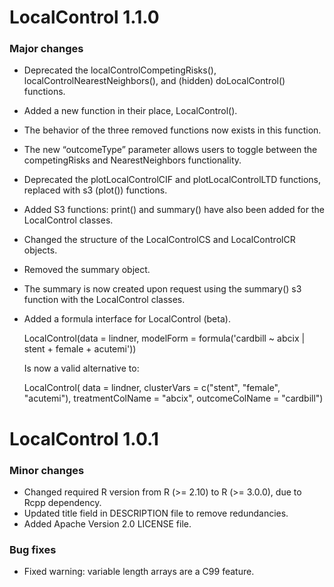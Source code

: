 LocalControl 1.1.0
================

### Major changes
* Deprecated the localControlCompetingRisks(), localControlNearestNeighbors(), and (hidden) doLocalControl() functions.
* Added a new function in their place, LocalControl().
*   The behavior of the three removed functions now exists in this function. 
*   The new “outcomeType” parameter allows users to toggle between the competingRisks and NearestNeighbors functionality.
* Deprecated the plotLocalControlCIF and plotLocalControlLTD functions, replaced with s3 (plot()) functions. 
* Added S3 functions: print() and summary() have also been added for the LocalControl classes.
* Changed the structure of the LocalControlCS and LocalControlCR objects.
* Removed the summary object. 
*   The summary is now created upon request using the summary() s3 function with the LocalControl classes. 
* Added a formula interface for LocalControl (beta).

     LocalControl(data = lindner, 
                  modelForm = formula('cardbill ~ abcix | stent + female + acutemi'))
     
     Is now a valid alternative to:
	
     LocalControl( data = lindner,
                   clusterVars = c("stent",  "female", "acutemi"),
                   treatmentColName = "abcix",
                   outcomeColName = "cardbill")




LocalControl 1.0.1
================

### Minor changes
* Changed required R version from R (>= 2.10) to R (>= 3.0.0), due to Rcpp dependency.
* Updated title field in DESCRIPTION file to remove redundancies.
* Added Apache Version 2.0 LICENSE file.

### Bug fixes
* Fixed warning: variable length arrays are a C99 feature.

